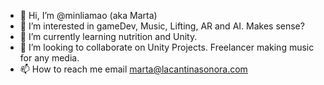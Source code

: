 - 👋 Hi, I’m @minliamao (aka Marta)
- 👀 I’m interested in gameDev, Music, Lifting, AR and AI. Makes sense?
- 🌱 I’m currently learning nutrition and Unity.
- 💞️ I’m looking to collaborate on Unity Projects. Freelancer making music for any media.
- 📫 How to reach me email marta@lacantinasonora.com

